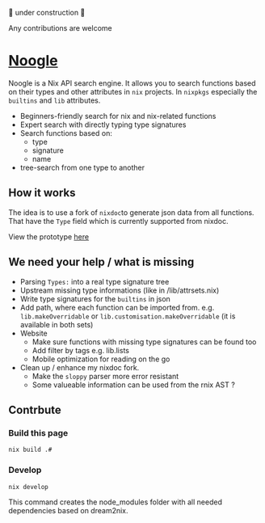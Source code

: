 🚧 under construction 🚧

Any contributions are welcome

# [Noogle](https://hsjobeki.github.io/noogle/)

Noogle is a Nix API search engine. It allows you to search functions based on their types and other attributes in `nix` projects. In `nixpkgs` especially the `builtins` and `lib` attributes.

- Beginners-friendly search for nix and nix-related functions
- Expert search with directly typing type signatures
- Search functions based on:
  - type 
  - signature
  - name
- tree-search from one type to another
 
## How it works

The idea is to use a fork of `nixdoc`to generate json data from all functions. That have the `Type` field which is currently supported from nixdoc.

View the prototype [here](https://hsjobeki.github.io/noogle/)

## We need your help / what is missing

- Parsing `Types:` into a real type signature tree
- Upstream missing type informations (like in /lib/attrsets.nix)
- Write type signatures for the `builtins` in json
- Add path, where each function can be imported from. e.g. `lib.makeOverridable` or `lib.customisation.makeOverridable` (it is available in both sets)
- Website
    - Make sure functions with missing type signatures can be found too
    - Add filter by tags e.g. lib.lists
    - Mobile optimization for reading on the go
- Clean up / enhance my nixdoc fork. 
    - Make the `sloppy` parser more error resistant
    - Some valueable information can be used from the rnix AST ?

## Contrbute

### Build this page

`nix build .#`

### Develop

`nix develop`

This command creates the node_modules folder with all needed dependencies based on dream2nix.
